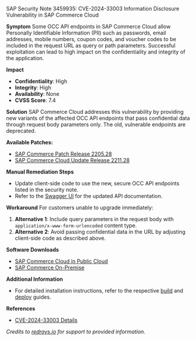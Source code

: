 SAP Security Note 3459935: CVE-2024-33003 Information Disclosure Vulnerability in SAP Commerce Cloud

**Symptom**
Some OCC API endpoints in SAP Commerce Cloud allow Personally Identifiable Information (PII) such as passwords, email addresses, mobile numbers, coupon codes, and voucher codes to be included in the request URL as query or path parameters. Successful exploitation can lead to high impact on the confidentiality and integrity of the application.

**Impact**
- **Confidentiality**: High
- **Integrity**: High
- **Availability**: None
- **CVSS Score**: 7.4

**Solution**
SAP Commerce Cloud addresses this vulnerability by providing new variants of the affected OCC API endpoints that pass confidential data through request body parameters only. The old, vulnerable endpoints are deprecated.

**Available Patches:**
- [SAP Commerce Patch Release 2205.28](https://me.sap.com/help/SAP_COMMERCE/eed845124da0491e875df8139c4e6e8c/f9b65161e1e645249542e59f42f64a7b.html?version=2205)
- [SAP Commerce Cloud Update Release 2211.28](https://me.sap.com/help/SAP_COMMERCE_CLOUD_PUBLIC_CLOUD/12be4ac419604b01aabb1adeb2c4c8a2/f9b65161e1e645249542e59f42f64a7b.html)

**Manual Remediation Steps**
- Update client-side code to use the new, secure OCC API endpoints listed in the security note.
- Refer to the [Swagger UI](https://me.sap.com/occ/v2/swagger-ui/index.html) for the updated API documentation.

**Workaround**
For customers unable to upgrade immediately:
1. **Alternative 1**: Include query parameters in the request body with `application/x-www-form-urlencoded` content type.
2. **Alternative 2**: Avoid passing confidential data in the URL by adjusting client-side code as described above.

**Software Downloads**
- [SAP Commerce Cloud in Public Cloud](https://me.sap.com/#/softwarecenter/template/products/_APP=00200682500000001943&_EVENT=NEXT&HEADER=Y&FUNCTIONBAR=Y&EVENT=TREE&NE=NAVIGATE&ENR=73555000100800001224&V=MAINT&TA=ACTUAL/SAP%20COMMERCE%20CLOUD%20V2)
- [SAP Commerce On-Premise](https://me.sap.com/#/softwarecenter/template/products/_APP=00200682500000001943&_EVENT=DISPHIER&HEADER=Y&FUNCTIONBAR=N&EVENT=TREE&NE=NAVIGATE&ENR=67837800100800007216&V=INST&TA=ACTUAL&PAGE=SEARCH/SAP%20COMMERCE)

**Additional Information**
- For detailed installation instructions, refer to the respective [build](https://me.sap.com/help/SAP_COMMERCE_CLOUD_PUBLIC_CLOUD/75d4c3895cb346008545900bffe851ce/8c25978386691014b4abdd61376acd24.html?locale=en-US) and [deploy](https://me.sap.com/help/SAP_COMMERCE_CLOUD_PUBLIC_CLOUD/75d4c3895cb346008545900bffe851ce/8c25978386691014b4abdd61376acd24.html?locale=en-US) guides.

**References**
- [CVE-2024-33003 Details](https://www.cve.org/CVERecord?id=CVE-2024-33003)

*Credits to [redrays.io](https://redrays.io) for support to provided information.*
